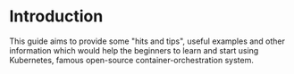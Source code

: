 # Introduction
This guide aims to provide some "hits and tips", useful examples and other information which would help the beginners to learn and start using Kubernetes, famous open-source container-orchestration system.
